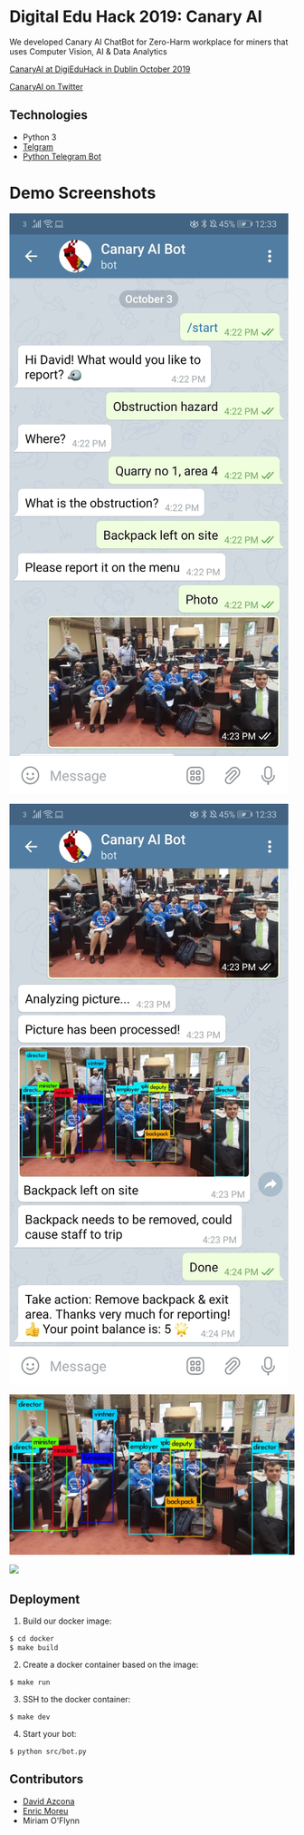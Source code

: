 # Digital Edu Hack 2019: Canary AI

We developed Canary AI ChatBot for Zero-Harm workplace for miners that uses Computer Vision, AI & Data Analytics

[CanaryAI at DigiEduHack in Dublin October 2019](https://docs.google.com/presentation/d/1WuO9cWLMO0bI6BLa7bFO6DmsfRDiDGcSPYE9rjwmUjA/edit?usp=sharing)

[CanaryAI on Twitter](https://twitter.com/CanaryAI1)

## Technologies

* Python 3
* [Telgram](http://telegram.org/)
* [Python Telegram Bot](https://github.com/python-telegram-bot/python-telegram-bot)

# Demo Screenshots

![](figures/bot1.jpeg)

![](figures/bot2.jpeg)

![](figures/demo.jpeg)

![](figures/example.jpg)

## Deployment

1. Build our docker image:
```
$ cd docker
$ make build
```

2. Create a docker container based on the image:
```
$ make run
```

3. SSH to the docker container:
```
$ make dev
```

4. Start your bot:
```
$ python src/bot.py
```

## Contributors

* [David Azcona](https://github.com/dazcona)
* [Enric Moreu](https://github.com/enric1994)
* Miriam O'Flynn